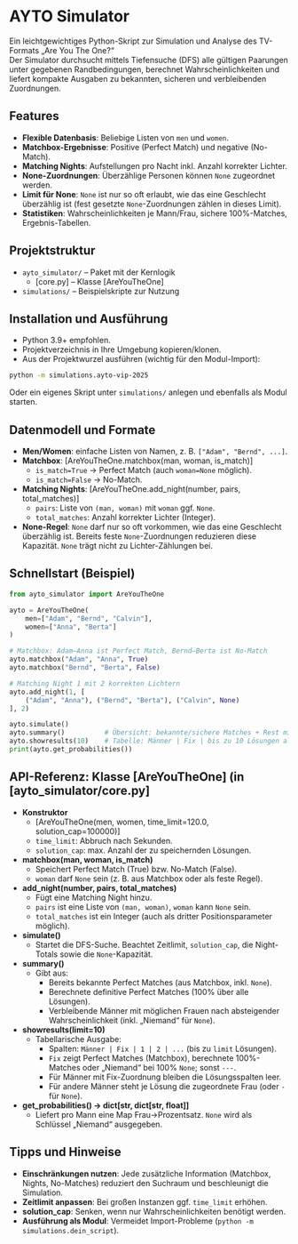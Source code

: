 # AYTO Simulator

Ein leichtgewichtiges Python-Skript zur Simulation und Analyse des TV-Formats „Are You The One?“  
Der Simulator durchsucht mittels Tiefensuche (DFS) alle gültigen Paarungen unter gegebenen Randbedingungen, berechnet Wahrscheinlichkeiten und liefert kompakte Ausgaben zu bekannten, sicheren und verbleibenden Zuordnungen.

## Features
- **Flexible Datenbasis**: Beliebige Listen von `men` und `women`.
- **Matchbox-Ergebnisse**: Positive (Perfect Match) und negative (No-Match).
- **Matching Nights**: Aufstellungen pro Nacht inkl. Anzahl korrekter Lichter.
- **None-Zuordnungen**: Überzählige Personen können `None` zugeordnet werden.
- **Limit für None**: `None` ist nur so oft erlaubt, wie das eine Geschlecht überzählig ist (fest gesetzte `None`-Zuordnungen zählen in dieses Limit).
- **Statistiken**: Wahrscheinlichkeiten je Mann/Frau, sichere 100%-Matches, Ergebnis-Tabellen.

## Projektstruktur
- `ayto_simulator/` – Paket mit der Kernlogik
  - [core.py]
   – Klasse [AreYouTheOne]
- `simulations/` – Beispielskripte zur Nutzung

## Installation und Ausführung
- Python 3.9+ empfohlen.
- Projektverzeichnis in Ihre Umgebung kopieren/klonen.
- Aus der Projektwurzel ausführen (wichtig für den Modul-Import):
```bash
python -m simulations.ayto-vip-2025
```
Oder ein eigenes Skript unter `simulations/` anlegen und ebenfalls als Modul starten.

## Datenmodell und Formate
- **Men/Women**: einfache Listen von Namen, z. B. `["Adam", "Bernd", ...]`.
- **Matchbox**: [AreYouTheOne.matchbox(man, woman, is_match)]
  - `is_match=True` → Perfect Match (auch `woman=None` möglich).
  - `is_match=False` → No-Match.
- **Matching Nights**: [AreYouTheOne.add_night(number, pairs, total_matches)]
  - `pairs`: Liste von `(man, woman)` mit `woman` ggf. `None`.
  - `total_matches`: Anzahl korrekter Lichter (Integer).
- **None-Regel**: `None` darf nur so oft vorkommen, wie das eine Geschlecht überzählig ist. Bereits feste `None`-Zuordnungen reduzieren diese Kapazität. `None` trägt nicht zu Lichter-Zählungen bei.

## Schnellstart (Beispiel)
```python
from ayto_simulator import AreYouTheOne

ayto = AreYouTheOne(
    men=["Adam", "Bernd", "Calvin"],
    women=["Anna", "Berta"]
)

# Matchbox: Adam–Anna ist Perfect Match, Bernd–Berta ist No-Match
ayto.matchbox("Adam", "Anna", True)
ayto.matchbox("Bernd", "Berta", False)

# Matching Night 1 mit 2 korrekten Lichtern
ayto.add_night(1, [
    ("Adam", "Anna"), ("Bernd", "Berta"), ("Calvin", None)
], 2)

ayto.simulate()
ayto.summary()          # Übersicht: bekannte/sichere Matches + Rest mit Wahrscheinlichkeiten
ayto.showresults(10)    # Tabelle: Männer | Fix | bis zu 10 Lösungen als Spalten
print(ayto.get_probabilities())
```

## API-Referenz: Klasse [AreYouTheOne] (in [ayto_simulator/core.py]
- **Konstruktor**
  - [AreYouTheOne(men, women, time_limit=120.0, solution_cap=100000)]
  - `time_limit`: Abbruch nach Sekunden.
  - `solution_cap`: max. Anzahl der zu speichernden Lösungen.
- **matchbox(man, woman, is_match)**
  - Speichert Perfect Match (True) bzw. No-Match (False).
  - `woman` darf `None` sein (z. B. aus Matchbox oder als feste Regel).
- **add_night(number, pairs, total_matches)**
  - Fügt eine Matching Night hinzu.
  - `pairs` ist eine Liste von `(man, woman)`, `woman` kann `None` sein.
  - `total_matches` ist ein Integer (auch als dritter Positionsparameter möglich).
- **simulate()**
  - Startet die DFS-Suche. Beachtet Zeitlimit, `solution_cap`, die Night-Totals sowie die `None`-Kapazität.
- **summary()**
  - Gibt aus:
    - Bereits bekannte Perfect Matches (aus Matchbox, inkl. `None`).
    - Berechnete definitive Perfect Matches (100% über alle Lösungen).
    - Verbleibende Männer mit möglichen Frauen nach absteigender Wahrscheinlichkeit (inkl. „Niemand“ für `None`).
- **showresults(limit=10)**
  - Tabellarische Ausgabe:
    - Spalten: `Männer | Fix | 1 | 2 | ...` (bis zu `limit` Lösungen).
    - `Fix` zeigt Perfect Matches (Matchbox), berechnete 100%-Matches oder „Niemand“ bei 100% `None`; sonst `---`.
    - Für Männer mit Fix-Zuordnung bleiben die Lösungsspalten leer.
    - Für andere Männer steht je Lösung die zugeordnete Frau (oder `-` für `None`).
- **get_probabilities() -> dict[str, dict[str, float]]**
  - Liefert pro Mann eine Map Frau→Prozentsatz. `None` wird als Schlüssel „Niemand“ ausgegeben.

## Tipps und Hinweise
- **Einschränkungen nutzen**: Jede zusätzliche Information (Matchbox, Nights, No-Matches) reduziert den Suchraum und beschleunigt die Simulation.
- **Zeitlimit anpassen**: Bei großen Instanzen ggf. `time_limit` erhöhen.
- **solution_cap**: Senken, wenn nur Wahrscheinlichkeiten benötigt werden.
- **Ausführung als Modul**: Vermeidet Import-Probleme (`python -m simulations.dein_script`).
